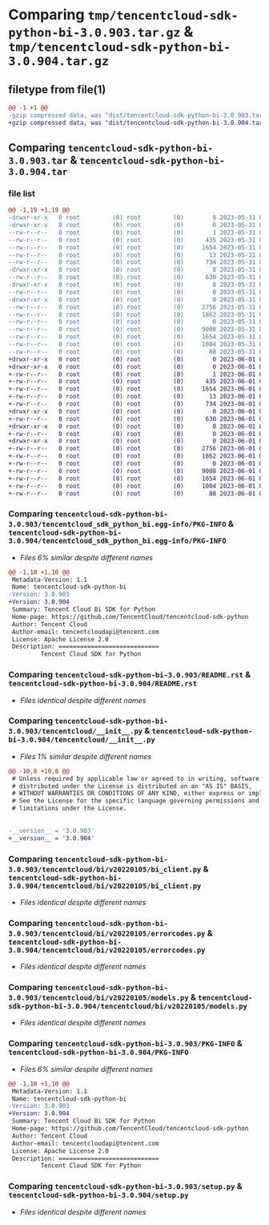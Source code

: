 # Comparing `tmp/tencentcloud-sdk-python-bi-3.0.903.tar.gz` & `tmp/tencentcloud-sdk-python-bi-3.0.904.tar.gz`

## filetype from file(1)

```diff
@@ -1 +1 @@
-gzip compressed data, was "dist/tencentcloud-sdk-python-bi-3.0.903.tar", last modified: Wed May 31 02:02:20 2023, max compression
+gzip compressed data, was "dist/tencentcloud-sdk-python-bi-3.0.904.tar", last modified: Thu Jun  1 02:26:31 2023, max compression
```

## Comparing `tencentcloud-sdk-python-bi-3.0.903.tar` & `tencentcloud-sdk-python-bi-3.0.904.tar`

### file list

```diff
@@ -1,19 +1,19 @@
-drwxr-xr-x   0 root         (0) root         (0)        0 2023-05-31 02:02:20.000000 tencentcloud-sdk-python-bi-3.0.903/
-drwxr-xr-x   0 root         (0) root         (0)        0 2023-05-31 02:02:20.000000 tencentcloud-sdk-python-bi-3.0.903/tencentcloud_sdk_python_bi.egg-info/
--rw-r--r--   0 root         (0) root         (0)        1 2023-05-31 02:02:20.000000 tencentcloud-sdk-python-bi-3.0.903/tencentcloud_sdk_python_bi.egg-info/dependency_links.txt
--rw-r--r--   0 root         (0) root         (0)      435 2023-05-31 02:02:20.000000 tencentcloud-sdk-python-bi-3.0.903/tencentcloud_sdk_python_bi.egg-info/SOURCES.txt
--rw-r--r--   0 root         (0) root         (0)     1654 2023-05-31 02:02:20.000000 tencentcloud-sdk-python-bi-3.0.903/tencentcloud_sdk_python_bi.egg-info/PKG-INFO
--rw-r--r--   0 root         (0) root         (0)       13 2023-05-31 02:02:20.000000 tencentcloud-sdk-python-bi-3.0.903/tencentcloud_sdk_python_bi.egg-info/top_level.txt
--rw-r--r--   0 root         (0) root         (0)      734 2023-05-31 02:02:20.000000 tencentcloud-sdk-python-bi-3.0.903/README.rst
-drwxr-xr-x   0 root         (0) root         (0)        0 2023-05-31 02:02:20.000000 tencentcloud-sdk-python-bi-3.0.903/tencentcloud/
--rw-r--r--   0 root         (0) root         (0)      630 2023-05-31 02:02:20.000000 tencentcloud-sdk-python-bi-3.0.903/tencentcloud/__init__.py
-drwxr-xr-x   0 root         (0) root         (0)        0 2023-05-31 02:02:20.000000 tencentcloud-sdk-python-bi-3.0.903/tencentcloud/bi/
--rw-r--r--   0 root         (0) root         (0)        0 2023-05-31 02:02:20.000000 tencentcloud-sdk-python-bi-3.0.903/tencentcloud/bi/__init__.py
-drwxr-xr-x   0 root         (0) root         (0)        0 2023-05-31 02:02:20.000000 tencentcloud-sdk-python-bi-3.0.903/tencentcloud/bi/v20220105/
--rw-r--r--   0 root         (0) root         (0)     2756 2023-05-31 02:02:20.000000 tencentcloud-sdk-python-bi-3.0.903/tencentcloud/bi/v20220105/bi_client.py
--rw-r--r--   0 root         (0) root         (0)     1862 2023-05-31 02:02:20.000000 tencentcloud-sdk-python-bi-3.0.903/tencentcloud/bi/v20220105/errorcodes.py
--rw-r--r--   0 root         (0) root         (0)        0 2023-05-31 02:02:20.000000 tencentcloud-sdk-python-bi-3.0.903/tencentcloud/bi/v20220105/__init__.py
--rw-r--r--   0 root         (0) root         (0)     9008 2023-05-31 02:02:20.000000 tencentcloud-sdk-python-bi-3.0.903/tencentcloud/bi/v20220105/models.py
--rw-r--r--   0 root         (0) root         (0)     1654 2023-05-31 02:02:20.000000 tencentcloud-sdk-python-bi-3.0.903/PKG-INFO
--rw-r--r--   0 root         (0) root         (0)     1004 2023-05-31 02:02:20.000000 tencentcloud-sdk-python-bi-3.0.903/setup.py
--rw-r--r--   0 root         (0) root         (0)       88 2023-05-31 02:02:20.000000 tencentcloud-sdk-python-bi-3.0.903/setup.cfg
+drwxr-xr-x   0 root         (0) root         (0)        0 2023-06-01 02:26:31.000000 tencentcloud-sdk-python-bi-3.0.904/
+drwxr-xr-x   0 root         (0) root         (0)        0 2023-06-01 02:26:31.000000 tencentcloud-sdk-python-bi-3.0.904/tencentcloud_sdk_python_bi.egg-info/
+-rw-r--r--   0 root         (0) root         (0)        1 2023-06-01 02:26:31.000000 tencentcloud-sdk-python-bi-3.0.904/tencentcloud_sdk_python_bi.egg-info/dependency_links.txt
+-rw-r--r--   0 root         (0) root         (0)      435 2023-06-01 02:26:31.000000 tencentcloud-sdk-python-bi-3.0.904/tencentcloud_sdk_python_bi.egg-info/SOURCES.txt
+-rw-r--r--   0 root         (0) root         (0)     1654 2023-06-01 02:26:31.000000 tencentcloud-sdk-python-bi-3.0.904/tencentcloud_sdk_python_bi.egg-info/PKG-INFO
+-rw-r--r--   0 root         (0) root         (0)       13 2023-06-01 02:26:31.000000 tencentcloud-sdk-python-bi-3.0.904/tencentcloud_sdk_python_bi.egg-info/top_level.txt
+-rw-r--r--   0 root         (0) root         (0)      734 2023-06-01 02:26:30.000000 tencentcloud-sdk-python-bi-3.0.904/README.rst
+drwxr-xr-x   0 root         (0) root         (0)        0 2023-06-01 02:26:31.000000 tencentcloud-sdk-python-bi-3.0.904/tencentcloud/
+-rw-r--r--   0 root         (0) root         (0)      630 2023-06-01 02:26:30.000000 tencentcloud-sdk-python-bi-3.0.904/tencentcloud/__init__.py
+drwxr-xr-x   0 root         (0) root         (0)        0 2023-06-01 02:26:31.000000 tencentcloud-sdk-python-bi-3.0.904/tencentcloud/bi/
+-rw-r--r--   0 root         (0) root         (0)        0 2023-06-01 02:26:30.000000 tencentcloud-sdk-python-bi-3.0.904/tencentcloud/bi/__init__.py
+drwxr-xr-x   0 root         (0) root         (0)        0 2023-06-01 02:26:31.000000 tencentcloud-sdk-python-bi-3.0.904/tencentcloud/bi/v20220105/
+-rw-r--r--   0 root         (0) root         (0)     2756 2023-06-01 02:26:30.000000 tencentcloud-sdk-python-bi-3.0.904/tencentcloud/bi/v20220105/bi_client.py
+-rw-r--r--   0 root         (0) root         (0)     1862 2023-06-01 02:26:30.000000 tencentcloud-sdk-python-bi-3.0.904/tencentcloud/bi/v20220105/errorcodes.py
+-rw-r--r--   0 root         (0) root         (0)        0 2023-06-01 02:26:30.000000 tencentcloud-sdk-python-bi-3.0.904/tencentcloud/bi/v20220105/__init__.py
+-rw-r--r--   0 root         (0) root         (0)     9008 2023-06-01 02:26:30.000000 tencentcloud-sdk-python-bi-3.0.904/tencentcloud/bi/v20220105/models.py
+-rw-r--r--   0 root         (0) root         (0)     1654 2023-06-01 02:26:31.000000 tencentcloud-sdk-python-bi-3.0.904/PKG-INFO
+-rw-r--r--   0 root         (0) root         (0)     1004 2023-06-01 02:26:30.000000 tencentcloud-sdk-python-bi-3.0.904/setup.py
+-rw-r--r--   0 root         (0) root         (0)       88 2023-06-01 02:26:31.000000 tencentcloud-sdk-python-bi-3.0.904/setup.cfg
```

### Comparing `tencentcloud-sdk-python-bi-3.0.903/tencentcloud_sdk_python_bi.egg-info/PKG-INFO` & `tencentcloud-sdk-python-bi-3.0.904/tencentcloud_sdk_python_bi.egg-info/PKG-INFO`

 * *Files 6% similar despite different names*

```diff
@@ -1,10 +1,10 @@
 Metadata-Version: 1.1
 Name: tencentcloud-sdk-python-bi
-Version: 3.0.903
+Version: 3.0.904
 Summary: Tencent Cloud Bi SDK for Python
 Home-page: https://github.com/TencentCloud/tencentcloud-sdk-python
 Author: Tencent Cloud
 Author-email: tencentcloudapi@tencent.com
 License: Apache License 2.0
 Description: ============================
         Tencent Cloud SDK for Python
```

### Comparing `tencentcloud-sdk-python-bi-3.0.903/README.rst` & `tencentcloud-sdk-python-bi-3.0.904/README.rst`

 * *Files identical despite different names*

### Comparing `tencentcloud-sdk-python-bi-3.0.903/tencentcloud/__init__.py` & `tencentcloud-sdk-python-bi-3.0.904/tencentcloud/__init__.py`

 * *Files 1% similar despite different names*

```diff
@@ -10,8 +10,8 @@
 # Unless required by applicable law or agreed to in writing, software
 # distributed under the License is distributed on an "AS IS" BASIS,
 # WITHOUT WARRANTIES OR CONDITIONS OF ANY KIND, either express or implied.
 # See the License for the specific language governing permissions and
 # limitations under the License.
 
 
-__version__ = '3.0.903'
+__version__ = '3.0.904'
```

### Comparing `tencentcloud-sdk-python-bi-3.0.903/tencentcloud/bi/v20220105/bi_client.py` & `tencentcloud-sdk-python-bi-3.0.904/tencentcloud/bi/v20220105/bi_client.py`

 * *Files identical despite different names*

### Comparing `tencentcloud-sdk-python-bi-3.0.903/tencentcloud/bi/v20220105/errorcodes.py` & `tencentcloud-sdk-python-bi-3.0.904/tencentcloud/bi/v20220105/errorcodes.py`

 * *Files identical despite different names*

### Comparing `tencentcloud-sdk-python-bi-3.0.903/tencentcloud/bi/v20220105/models.py` & `tencentcloud-sdk-python-bi-3.0.904/tencentcloud/bi/v20220105/models.py`

 * *Files identical despite different names*

### Comparing `tencentcloud-sdk-python-bi-3.0.903/PKG-INFO` & `tencentcloud-sdk-python-bi-3.0.904/PKG-INFO`

 * *Files 6% similar despite different names*

```diff
@@ -1,10 +1,10 @@
 Metadata-Version: 1.1
 Name: tencentcloud-sdk-python-bi
-Version: 3.0.903
+Version: 3.0.904
 Summary: Tencent Cloud Bi SDK for Python
 Home-page: https://github.com/TencentCloud/tencentcloud-sdk-python
 Author: Tencent Cloud
 Author-email: tencentcloudapi@tencent.com
 License: Apache License 2.0
 Description: ============================
         Tencent Cloud SDK for Python
```

### Comparing `tencentcloud-sdk-python-bi-3.0.903/setup.py` & `tencentcloud-sdk-python-bi-3.0.904/setup.py`

 * *Files identical despite different names*

